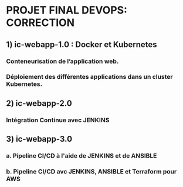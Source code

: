 # PROJET FINAL DEVOPS: CORRECTION

## **1) ic-webapp-1.0 : Docker et Kubernetes**

### **Conteneurisation de l’application web.**
### **Déploiement des différentes applications dans un cluster Kubernetes.**

## **2) ic-webapp-2.0** 

### Intégration Continue avec JENKINS

## **3) ic-webapp-3.0** 

### **a. Pipeline CI/CD à l'aide de JENKINS et de ANSIBLE** 

### **b. Pipeline CI/CD avc JENKINS, ANSIBLE et Terraform pour AWS** 
